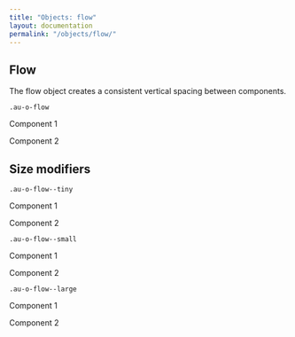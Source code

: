 ```yaml
---
title: "Objects: flow"
layout: documentation
permalink: "/objects/flow/"
---
```


<div class="au-c-content">

## Flow

The flow object creates a consistent vertical spacing between components.

`.au-o-flow`

<div class="au-o-box au-o-flow au-d-component">
  <p class="au-u-h4">Component 1</p>
  <p class="au-u-h4">Component 2</p>
</div>

## Size modifiers

`.au-o-flow--tiny`

<div class="au-o-box au-o-flow au-o-flow--tiny au-d-component">
  <p class="au-u-h4">Component 1</p>
  <p class="au-u-h4">Component 2</p>
</div>

`.au-o-flow--small`

<div class="au-o-box au-o-flow au-o-flow--small au-d-component">
  <p class="au-u-h4">Component 1</p>
  <p class="au-u-h4">Component 2</p>
</div>

`.au-o-flow--large`

<div class="au-o-box au-o-flow au-o-flow--large au-d-component">
  <p class="au-u-h4">Component 1</p>
  <p class="au-u-h4">Component 2</p>
</div>

<div>
